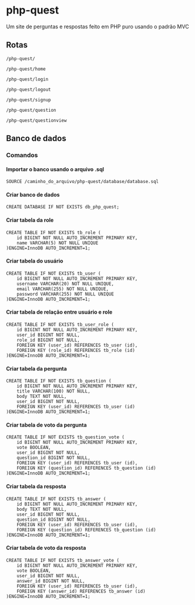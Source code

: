 # php-quest
Um site de perguntas e respostas feito em PHP puro usando o padrão MVC

## Rotas
```
/php-quest/
```

```
/php-quest/home
```

```
/php-quest/login
```

```
/php-quest/logout
```

```
/php-quest/signup
```

```
/php-quest/question
```

```
/php-quest/questionview
```

## Banco de dados

### Comandos

#### Importar o banco usando o arquivo .sql
```
SOURCE /caminho_do_arquivo/php-quest/database/database.sql
```

#### Criar banco de dados
```
CREATE DATABASE IF NOT EXISTS db_php_quest;
```

#### Criar tabela da role
```
CREATE TABLE IF NOT EXISTS tb_role (
    id BIGINT NOT NULL AUTO_INCREMENT PRIMARY KEY,
    name VARCHAR(5) NOT NULL UNIQUE
)ENGINE=InnoDB AUTO_INCREMENT=1;
```

#### Criar tabela do usuário
```
CREATE TABLE IF NOT EXISTS tb_user (
    id BIGINT NOT NULL AUTO_INCREMENT PRIMARY KEY,
    username VARCHAR(20) NOT NULL UNIQUE,
    email VARCHAR(255) NOT NULL UNIQUE,
    password VARCHAR(255) NOT NULL UNIQUE
)ENGINE=InnoDB AUTO_INCREMENT=1;
```

#### Criar tabela de relação entre usuário e role
```
CREATE TABLE IF NOT EXISTS tb_user_role (
    id BIGINT NOT NULL AUTO_INCREMENT PRIMARY KEY,
    user_id BIGINT NOT NULL,
    role_id BIGINT NOT NULL,
    FOREIGN KEY (user_id) REFERENCES tb_user (id),
    FOREIGN KEY (role_id) REFERENCES tb_role (id)
)ENGINE=InnoDB AUTO_INCREMENT=1;
```

#### Criar tabela da pergunta
```
CREATE TABLE IF NOT EXISTS tb_question (
    id BIGINT NOT NULL AUTO_INCREMENT PRIMARY KEY,
    title VARCHAR(100) NOT NULL,
    body TEXT NOT NULL,
    user_id BIGINT NOT NULL,
    FOREIGN KEY (user_id) REFERENCES tb_user (id)
)ENGINE=InnoDB AUTO_INCREMENT=1;
```

#### Criar tabela de voto da pergunta
```
CREATE TABLE IF NOT EXISTS tb_question_vote (
    id BIGINT NOT NULL AUTO_INCREMENT PRIMARY KEY,
    vote BOOLEAN,
    user_id BIGINT NOT NULL,
    question_id BIGINT NOT NULL,
    FOREIGN KEY (user_id) REFERENCES tb_user (id),
    FOREIGN KEY (question_id) REFERENCES tb_question (id)
)ENGINE=InnoDB AUTO_INCREMENT=1;
```

#### Criar tabela da resposta
```
CREATE TABLE IF NOT EXISTS tb_answer (
    id BIGINT NOT NULL AUTO_INCREMENT PRIMARY KEY,
    body TEXT NOT NULL,
    user_id BIGINT NOT NULL,
    question_id BIGINT NOT NULL,
    FOREIGN KEY (user_id) REFERENCES tb_user (id),
    FOREIGN KEY (question_id) REFERENCES tb_question (id)
)ENGINE=InnoDB AUTO_INCREMENT=1;
```

#### Criar tabela de voto da resposta
```
CREATE TABLE IF NOT EXISTS tb_answer_vote (
    id BIGINT NOT NULL AUTO_INCREMENT PRIMARY KEY,
    vote BOOLEAN,
    user_id BIGINT NOT NULL,
    answer_id BIGINT NOT NULL,
    FOREIGN KEY (user_id) REFERENCES tb_user (id),
    FOREIGN KEY (answer_id) REFERENCES tb_answer (id)
)ENGINE=InnoDB AUTO_INCREMENT=1;
```
